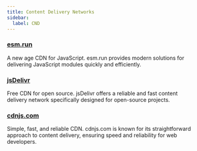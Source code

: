 ```yaml
---
title: Content Delivery Networks
sidebar:
  label: CND
---
```


### [esm.run](https://www.jsdelivr.com/esm)

A new age CDN for JavaScript. esm.run provides modern solutions for delivering JavaScript modules quickly and efficiently.

### [jsDelivr](https://www.jsdelivr.com/)

Free CDN for open source. jsDelivr offers a reliable and fast content delivery network specifically designed for open-source projects.

### [cdnjs.com](https://cdnjs.com/)

Simple, fast, and reliable CDN. cdnjs.com is known for its straightforward approach to content delivery, ensuring speed and reliability for web developers.